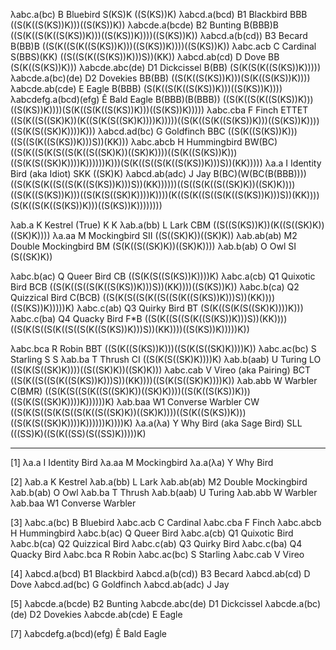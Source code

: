 

λabc.a(bc)            B Bluebird  S(KS)K  ((S(KS))K)
λabcd.a(bcd)            B1  Blackbird BBB ((S(K((S(KS))K)))((S(KS))K))
λabcde.a(bcde)          B2  Bunting B(BBB)B ((S(K((S(K((S(KS))K)))((S(KS))K))))((S(KS))K))
λabcd.a(b(cd))          B3  Becard  B(BB)B  ((S(K((S(K((S(KS))K)))((S(KS))K))))((S(KS))K))
λabc.acb              C Cardinal  S(BBS)(KK)  ((S((S(K((S(KS))K)))S))(KK))
λabcd.ab(cd)          D Dove  BB  (S(K((S(KS))K)))
λabcde.abc(de)          D1  Dickcissel  B(BB) (S(K(S(K((S(KS))K)))))
λabcde.a(bc)(de)        D2  Dovekies  BB(BB)  ((S(K((S(KS))K)))(S(K((S(KS))K))))
λabcde.ab(cde)        E Eagle B(BBB)  (S(K((S(K((S(KS))K)))((S(KS))K))))
λabcdefg.a(bcd)(efg)    Ê Bald Eagle  B(BBB)(B(BBB))  ((S(K((S(K((S(KS))K)))((S(KS))K))))(S(K((S(K((S(KS))K)))((S(KS))K)))))
λabc.cba              F Finch ETTET ((S(K((S((SK)K))(K((S(K(S((SK)K))))K)))))((S(K((S(K((S(KS))K)))((S(KS))K))))((S(K(S((SK)K))))K)))
λabcd.ad(bc)          G Goldfinch BBC ((S(K((S(KS))K)))((S((S(K((S(KS))K)))S))(KK)))
λabc.abcb             H Hummingbird BW(BC)  ((S(K((S(K(S((S(K((S((SK)K))((SK)K))))((S(K((S(KS))K)))((S(K(S((SK)K))))K))))))K)))(S(K((S((S(K((S(KS))K)))S))(KK)))))
λa.a                  I Identity Bird (aka Idiot) SKK ((SK)K)
λabcd.ab(adc)         J Jay B(BC)(W(BC(B(BBB))))  ((S(K(S(K((S((S(K((S(KS))K)))S))(KK))))))((S((S(K((S((SK)K))((SK)K))))((S(K((S(KS))K)))((S(K(S((SK)K))))K))))(K((S(K((S((S(K((S(KS))K)))S))(KK))))(S(K((S(K((S(KS))K)))((S(KS))K))))))))

λab.a                 K Kestrel (True)  K K
λab.a(bb)             L Lark  CBM ((S((S(KS))K))(K((S((SK)K))((SK)K))))
λa.aa                 M Mockingbird SII ((S((SK)K))((SK)K))
λab.ab(ab)              M2  Double Mockingbird  BM  (S(K((S((SK)K))((SK)K))))
λab.b(ab)             O Owl SI  (S((SK)K))

λabc.b(ac)            Q Queer Bird  CB  ((S(K(S((S(KS))K))))K)
λabc.a(cb)              Q1  Quixotic Bird BCB ((S(K((S((S(K((S(KS))K)))S))(KK))))((S(KS))K))
λabc.b(ca)              Q2  Quizzical Bird  C(BCB)  ((S(K(S((S(K((S((S(K((S(KS))K)))S))(KK))))((S(KS))K)))))K)
λabc.c(ab)              Q3  Quirky Bird BT  (S(K((S(K(S((SK)K))))K)))
λabc.c(ba)              Q4  Quacky Bird F*B ((S(K((S((S(K((S(KS))K)))S))(KK))))((S(K(S((S(K((S((S(K((S(KS))K)))S))(KK))))((S(KS))K)))))K))

λabc.bca              R Robin BBT ((S(K((S(KS))K)))((S(K(S((SK)K))))K))
λabc.ac(bc)           S Starling  S S
λab.ba                T Thrush  CI  ((S(K(S((SK)K))))K)
λab.b(aab)            U Turing  LO  ((S(K(S((SK)K))))((S((SK)K))((SK)K)))
λabc.cab              V Vireo (aka Pairing) BCT ((S(K((S((S(K((S(KS))K)))S))(KK))))((S(K(S((SK)K))))K))
λab.abb               W Warbler C(BMR)  ((S(K(S((S(K((S((SK)K))((SK)K))))((S(K((S(KS))K)))((S(K(S((SK)K))))K))))))K)
λab.baa                 W1  Converse Warbler  CW  ((S(K(S((S(K(S((S(K((S((SK)K))((SK)K))))((S(K((S(KS))K)))((S(K(S((SK)K))))K))))))K))))K)
λa.a(λa)              Y Why Bird (aka Sage Bird)  SLL (((SS)K)((S(K((SS)(S((SS)K)))))K)

---

[1]
λa.a                  I   Identity Bird
λa.aa                 M   Mockingbird
λa.a(λa)              Y   Why Bird

[2]
λab.a                 K   Kestrel
λab.a(bb)             L   Lark
λab.ab(ab)            M2  Double Mockingbird
λab.b(ab)             O   Owl
λab.ba                T   Thrush
λab.b(aab)            U   Turing
λab.abb               W   Warbler
λab.baa               W1  Converse Warbler

[3]
λabc.a(bc)            B   Bluebird
λabc.acb              C   Cardinal
λabc.cba              F   Finch
λabc.abcb             H   Hummingbird
λabc.b(ac)            Q   Queer Bird
λabc.a(cb)            Q1  Quixotic Bird
λabc.b(ca)            Q2  Quizzical Bird
λabc.c(ab)            Q3  Quirky Bird
λabc.c(ba)            Q4  Quacky Bird
λabc.bca              R   Robin
λabc.ac(bc)           S   Starling
λabc.cab              V   Vireo

[4]
λabcd.a(bcd)          B1  Blackbird
λabcd.a(b(cd))        B3  Becard
λabcd.ab(cd)          D   Dove
λabcd.ad(bc)          G   Goldfinch
λabcd.ab(adc)         J   Jay

[5]
λabcde.a(bcde)        B2  Bunting
λabcde.abc(de)        D1  Dickcissel
λabcde.a(bc)(de)      D2  Dovekies
λabcde.ab(cde)        E   Eagle

[7]
λabcdefg.a(bcd)(efg)  Ê Bald Eagle

